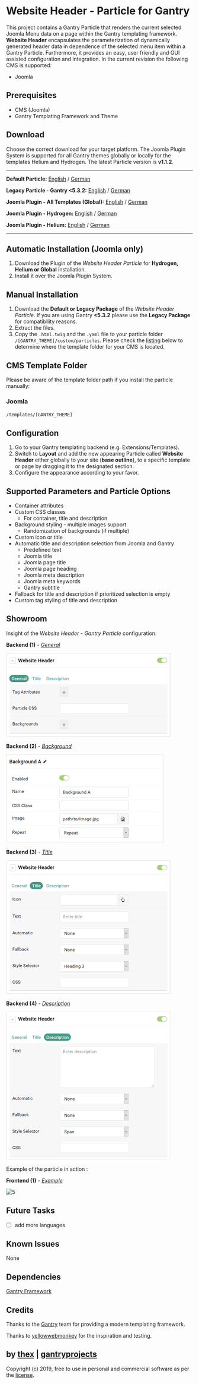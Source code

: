 # Website Header - Particle for Gantry
This project contains a Gantry Particle that renders the current selected Joomla Menu data on a page within the Gantry templating framework. **Website Header** encapsulates the parameterization of dynamically generated header data in dependence of the selected menu item within a Gantry Particle. Furthermore, it provides an easy, user friendly and GUI assisted configuration and integration. In the current revision the following CMS is supported:
* Joomla

## Prerequisites
* CMS (Joomla)
* Gantry Templating Framework and Theme

## Download
Choose the correct download for your target platform. The Joomla Plugin System is supported for all Gantry themes globally or locally for the templates Helium and Hydrogen. The latest Particle version is **v1.1.2**.

___
**Default Particle:**
[English](https://github.com/thexmanxyz/Website-Header-Gantry/releases/download/v1.1.2/wsh.particle.only.EN.v1.1.2.zip) / [German](https://github.com/thexmanxyz/Website-Header-Gantry/releases/download/v1.1.2/wsh.particle.only.DE.v1.1.2.zip)

**Legacy Particle - Gantry <5.3.2:**
[English](https://github.com/thexmanxyz/Website-Header-Gantry/releases/download/v1.1.2/wsh.particle.only.legacy.EN.v1.1.2.zip) / [German](https://github.com/thexmanxyz/Website-Header-Gantry/releases/download/v1.1.2/wsh.particle.only.legacy.DE.v1.1.2.zip)

**Joomla Plugin - All Templates (Global):**
[English](https://github.com/thexmanxyz/Website-Header-Gantry/releases/download/v1.1.2/wsh.j3.global.EN.v1.1.2.zip) / [German](https://github.com/thexmanxyz/Website-Header-Gantry/releases/download/v1.1.2/wsh.j3.global.DE.v1.1.2.zip)

**Joomla Plugin - Hydrogen:**
[English](https://github.com/thexmanxyz/Website-Header-Gantry/releases/download/v1.1.2/wsh.j3.hydrogen.EN.v1.1.2.zip) / [German](https://github.com/thexmanxyz/Website-Header-Gantry/releases/download/v1.1.2/wsh.j3.hydrogen.DE.v1.1.2.zip)

**Joomla Plugin - Helium:**
[English](https://github.com/thexmanxyz/Website-Header-Gantry/releases/download/v1.1.2/wsh.j3.helium.EN.v1.1.2.zip) / [German](https://github.com/thexmanxyz/Website-Header-Gantry/releases/download/v1.1.2/wsh.j3.helium.DE.v1.1.2.zip)
___

## Automatic Installation (Joomla only)
1. Download the Plugin of the *Website Header Particle* for **Hydrogen, Helium or Global** installation.
2. Install it over the Joomla Plugin System.

## Manual Installation
1. Download the **Default or Legacy Package** of the *Website Header Particle*. If you are using Gantry **<5.3.2** please use the **Legacy Package** for compatibility reasons.
2. Extract the files.
3. Copy the `.html.twig` and the `.yaml` file to your particle folder `/[GANTRY_THEME]/custom/particles`. Please check the [listing](https://github.com/thexmanxyz/Website-Header-Gantry#cms-template-folder) below to determine where the template folder for your CMS is located.

## CMS Template Folder
Please be aware of the template folder path if you install the particle manually:

### Joomla
`/templates/[GANTRY_THEME]`

## Configuration
1. Go to your Gantry templating backend (e.g. Extensions/Templates).
2. Switch to **Layout** and add the new appearing Particle called **Website Header** either globally to your site (**base outline**), to a specific template or page by dragging it to the designated section.
3. Configure the appearance according to your favor.
 
## Supported Parameters and Particle Options
* Container attributes
* Custom CSS classes
  * For container, title and description
* Background styling - multiple images support
  * Randomization of backgrounds (if multiple)
* Custom icon or title
* Automatic title and description selection from Joomla and Gantry
  * Predefined text
  * Joomla title
  * Joomla page title
  * Joomla page heading
  * Joomla meta description
  * Joomla meta keywords
  * Gantry subtitle
* Fallback for title and description if prioritized selection is empty
* Custom tag styling of title and description

## Showroom
Insight of the *Website Header - Gantry Particle* configuration:

**Backend (1)** - *[General](/screenshots/backend_general.png)*

![1](/screenshots/backend_general.png)

**Backend (2)** - *[Background](/screenshots/backend_background.png)*

![2](/screenshots/backend_background.png)

**Backend (3)** - *[Title](/screenshots/backend_title.png)*

![3](/screenshots/backend_title.png)

**Backend (4)** - *[Description](/screenshots/backend_description.png)*

![4](/screenshots/backend_description.png)

Example of the particle in action :

**Frontend (1)** - *[Example](/screenshots/frontend_1.png)*

![5](/screenshots/frontend_1.png)

## Future Tasks
- [ ] add more languages

## Known Issues
None

## Dependencies

[Gantry Framework](http://gantry.org/)

## Credits
Thanks to the [Gantry](https://github.com/gantry) team for providing a modern templating framework.

Thanks to [yellowwebmonkey](https://github.com/yellowwebmonkey) for the inspiration and testing.

## by [thex](https://github.com/thexmanxyz) | [gantryprojects](https://gantryprojects.com)
Copyright (c) 2019, free to use in personal and commercial software as per the [license](/LICENSE.md).

